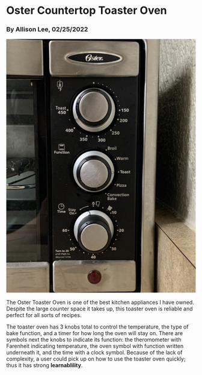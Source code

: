 # Oster Countertop Toaster Oven
### By Allison Lee, 02/25/2022

![Image of Oster Toaster Oven Functions](/j01/IMG_4029.jpg)

The Oster Toaster Oven is one of the best kitchen appliances I have owned. Despite the large counter space it takes up, this toaster oven is reliable and perfect for all sorts of recipes. 

The toaster oven has 3 knobs total to control the temperature, the type of bake function, and a timer for how long the oven will stay on. There are symbols next the knobs to indicate its function: the theromometer with Farenheit indicating temperature, the oven symbol with function written underneath it, and the time with a clock symbol. Because of the lack of complexity, a user could pick up on how to use the toaster oven quickly; thus it has strong **learnablility**.
